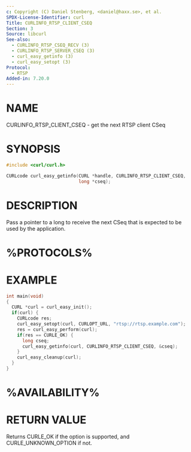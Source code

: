 ```yaml
---
c: Copyright (C) Daniel Stenberg, <daniel@haxx.se>, et al.
SPDX-License-Identifier: curl
Title: CURLINFO_RTSP_CLIENT_CSEQ
Section: 3
Source: libcurl
See-also:
  - CURLINFO_RTSP_CSEQ_RECV (3)
  - CURLINFO_RTSP_SERVER_CSEQ (3)
  - curl_easy_getinfo (3)
  - curl_easy_setopt (3)
Protocol:
  - RTSP
Added-in: 7.20.0
---
```


# NAME

CURLINFO_RTSP_CLIENT_CSEQ - get the next RTSP client CSeq

# SYNOPSIS

~~~c
#include <curl/curl.h>

CURLcode curl_easy_getinfo(CURL *handle, CURLINFO_RTSP_CLIENT_CSEQ,
                           long *cseq);
~~~

# DESCRIPTION

Pass a pointer to a long to receive the next CSeq that is expected to be used
by the application.

# %PROTOCOLS%

# EXAMPLE

~~~c
int main(void)
{
  CURL *curl = curl_easy_init();
  if(curl) {
    CURLcode res;
    curl_easy_setopt(curl, CURLOPT_URL, "rtsp://rtsp.example.com");
    res = curl_easy_perform(curl);
    if(res == CURLE_OK) {
      long cseq;
      curl_easy_getinfo(curl, CURLINFO_RTSP_CLIENT_CSEQ, &cseq);
    }
    curl_easy_cleanup(curl);
  }
}
~~~

# %AVAILABILITY%

# RETURN VALUE

Returns CURLE_OK if the option is supported, and CURLE_UNKNOWN_OPTION if not.
